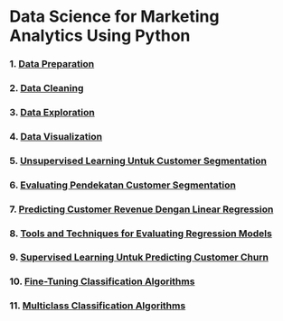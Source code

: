 # Data Science for Marketing Analytics Using Python

### 1. [Data Preparation](./#) 
### 2. [Data Cleaning](./#) 	 
### 3. [Data Exploration](./#)  
### 4. [Data Visualization](./#)  
### 5. [Unsupervised Learning Untuk Customer Segmentation](./#) 
### 6. [Evaluating Pendekatan Customer Segmentation](./#) 
### 7. [Predicting Customer Revenue Dengan Linear Regression](./#) 
### 8. [Tools and Techniques for Evaluating Regression Models](./#) 
### 9. [Supervised Learning Untuk Predicting Customer Churn](./#) 
### 10. [Fine-Tuning Classification Algorithms](./#) 
### 11. [Multiclass Classification Algorithms](./#) 
